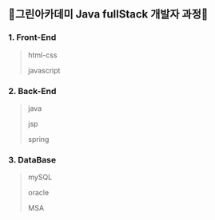 ## 🍏그린아카데미 Java fullStack 개발자 과정🍏
### 1. Front-End
> html-css
> 
> javascript

### 2. Back-End
> java
> 
> jsp
> 
> spring


### 3. DataBase
> mySQL
> 
> oracle
>
> MSA
>
<br/>



<br/>
